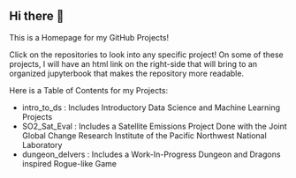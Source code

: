 ## Hi there 👋

This is a Homepage for my GitHub Projects!

Click on the repositories to look into any specific project! On some of these projects, I will have an html link on the right-side that will bring to an organized jupyterbook that makes the repository more readable.

Here is a Table of Contents for my Projects:

- intro_to_ds : Includes Introductory Data Science and Machine Learning Projects
- SO2_Sat_Eval : Includes a Satellite Emissions Project Done with the Joint Global Change Research Institute of the Pacific Northwest National Laboratory
- dungeon_delvers : Includes a Work-In-Progress Dungeon and Dragons inspired Rogue-like Game
